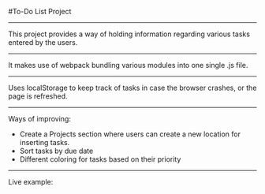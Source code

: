 #To-Do List Project
***
This project provides a way of holding information regarding various tasks entered by the users.
***
It makes use of webpack bundling various modules into one single .js file.
***
Uses localStorage to keep track of tasks in case the browser crashes, or the page is refreshed.
***
Ways of improving:
* Create a Projects section where users can create a new location for inserting tasks.
* Sort tasks by due date
* Different coloring for tasks based on their priority
***
Live example:
